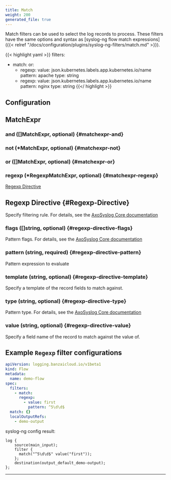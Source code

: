 ```yaml
---
title: Match
weight: 200
generated_file: true
---
```


Match filters can be used to select the log records to process. These filters have the same options and syntax as [syslog-ng flow match expressions]({{< relref "/docs/configuration/plugins/syslog-ng-filters/match.md" >}}).

{{< highlight yaml >}}
filters:
- match:
    or:
    - regexp:
        value: json.kubernetes.labels.app.kubernetes.io/name
        pattern: apache
        type: string
    - regexp:
        value: json.kubernetes.labels.app.kubernetes.io/name
        pattern: nginx
        type: string
{{</ highlight >}}


## Configuration
## MatchExpr

### and ([]MatchExpr, optional) {#matchexpr-and}


### not (*MatchExpr, optional) {#matchexpr-not}


### or ([]MatchExpr, optional) {#matchexpr-or}


### regexp (*RegexpMatchExpr, optional) {#matchexpr-regexp}

[Regexp Directive](#Regexp-Directive) 



## Regexp Directive {#Regexp-Directive}


Specify filtering rule. For details, see the [AxoSyslog Core documentation](https://axoflow.com/docs/axosyslog-core/chapter-manipulating-messages/customizing-message-format/reference-template-functions/#template-function-list)


### flags ([]string, optional) {#regexp-directive-flags}

Pattern flags. For details, see the [AxoSyslog Core documentation](https://axoflow.com/docs/axosyslog-core/chapter-manipulating-messages/regular-expressions/reference-regexp-types/regexp-flags-options/) 


### pattern (string, required) {#regexp-directive-pattern}

Pattern expression to evaluate 


### template (string, optional) {#regexp-directive-template}

Specify a template of the record fields to match against. 


### type (string, optional) {#regexp-directive-type}

Pattern type. For details, see the [AxoSyslog Core documentation](https://axoflow.com/docs/axosyslog-core/chapter-manipulating-messages/regular-expressions/reference-regexp-types/regexp-type-options/) 


### value (string, optional) {#regexp-directive-value}

Specify a field name of the record to match against the value of. 





## Example `Regexp` filter configurations

```yaml
apiVersion: logging.banzaicloud.io/v1beta1
kind: Flow
metadata:
  name: demo-flow
spec:
  filters:
    - match:
      regexp:
        - value: first
          pattern: ^5\d\d$
  match: {}
  localOutputRefs:
    - demo-output
```
syslog-ng config result:

```shell
log {
    source(main_input);
    filter {
      match("^5\d\d$" value("first"));
    };
    destination(output_default_demo-output);
};
```


---
